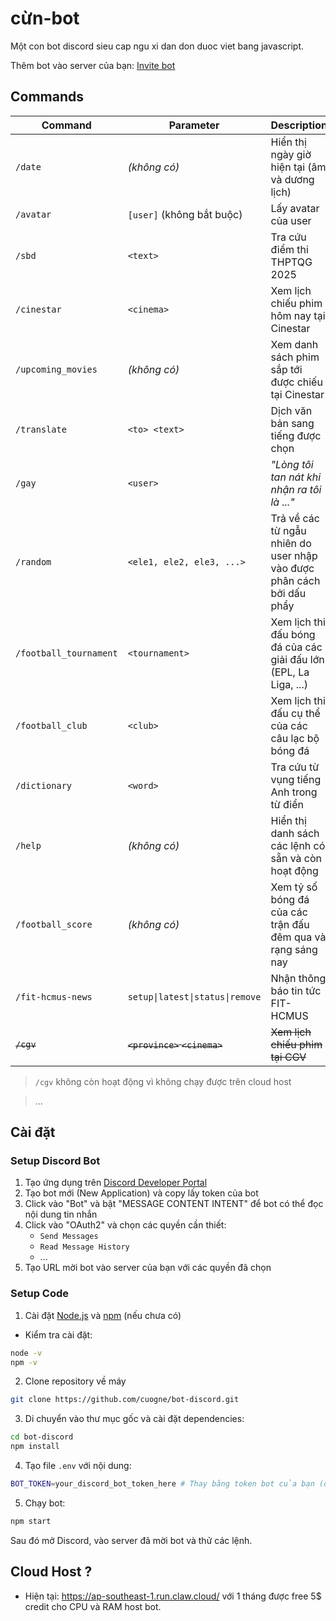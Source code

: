 # cừn-bot

Một con bot discord sieu cap ngu xi dan don duoc viet bang javascript.

Thêm bot vào server của bạn: [Invite bot](https://discord.com/oauth2/authorize?client_id=1395723998821879849)

## Commands

| Command | Parameter | Description | Usage |
|------|---------|-------|-----------|
| `/date` | *(không có)* | Hiển thị ngày giờ hiện tại (âm và dương lịch) | `/date` |
| `/avatar` | `[user]` (không bắt buộc) | Lấy avatar của user | `/avatar @cừn` |
| `/sbd` | `<text>` | Tra cứu điểm thi THPTQG 2025 | `/sbd 123456` |
| `/cinestar` | `<cinema>` | Xem lịch chiếu phim hôm nay tại Cinestar | `/cinestar Cinestar Sinh Viên - TP.HCM` |
| `/upcoming_movies` | *(không có)* | Xem danh sách phim sắp tới được chiếu tại Cinestar | `/upcoming_movies` |
| `/translate` | `<to> <text>` | Dịch văn bản sang tiếng được chọn | `/translate English Xin chào` |
| `/gay` | `<user>` | _"Lòng tôi tan nát khi nhận ra tôi là ..."_ | `/gay @someone` |
| `/random` | `<ele1, ele2, ele3, ...>` | Trả về các từ ngẫu nhiên do user nhập vào được phân cách bởi dấu phẩy | `/random táo,cam,chuối` |
| `/football_tournament` | `<tournament>` | Xem lịch thi đấu bóng đá của các giải đấu lớn (EPL, La Liga, ...) | `/football_tournament Premier League` |
| `/football_club` | `<club>` | Xem lịch thi đấu cụ thể của các câu lạc bộ bóng đá | `/football_club Manchester United` |
| `/dictionary` | `<word>` | Tra cứu từ vụng tiếng Anh trong từ điển | `/dictionary care` |
| `/help` | *(không có)* | Hiển thị danh sách các lệnh có sẵn và còn hoạt động | `/help` |
| `/football_score` | *(không có)* | Xem tỷ số bóng đá của các trận đấu đêm qua và rạng sáng nay | `/football_score` |
| `/fit-hcmus-news` | `setup\|latest\|status\|remove` | Nhận thông báo tin tức FIT-HCMUS | [Hướng dẫn chi tiết tại đây](commands/fit-hcmus-news/INSTRUCTION.md) |
| ~~`/cgv`~~ | ~~`<province>` `<cinema>`~~ | ~~Xem lịch chiếu phim tại CGV~~ | ~~`/cgv TP.HCM CGV Vincom Đồng Khởi`~~|

> `/cgv` không còn hoạt động vì không chạy được trên cloud host

> ...

## Cài đặt

### Setup Discord Bot
1. Tạo ứng dụng trên [Discord Developer Portal](https://discord.com/developers/applications)
2. Tạo bot mới (New Application) và copy lấy token của bot
3. Click vào "Bot" và bật "MESSAGE CONTENT INTENT" để bot có thể đọc nội dung tin nhắn
4. Click vào "OAuth2" và chọn các quyền cần thiết:
    - `Send Messages`
    - `Read Message History`
    - ...
5. Tạo URL mời bot vào server của bạn với các quyền đã chọn

### Setup Code
1. Cài đặt [Node.js](https://nodejs.org/) và [npm](https://www.npmjs.com/get-npm) (nếu chưa có)
   
- Kiểm tra cài đặt:
```bash
node -v
npm -v
```

2. Clone repository về máy
```bash
git clone https://github.com/cuogne/bot-discord.git
```

3. Di chuyển vào thư mục gốc và cài đặt dependencies:
```bash
cd bot-discord
npm install
```

4. Tạo file `.env` với nội dung:
```bash
BOT_TOKEN=your_discord_bot_token_here # Thay bằng token bot của bạn (đã copy ở trên)
```

5. Chạy bot:
```bash
npm start
```

Sau đó mở Discord, vào server đã mời bot và thử các lệnh.

## Cloud Host ?

- Hiện tại: https://ap-southeast-1.run.claw.cloud/ với 1 tháng được free 5$ credit cho CPU và RAM host bot.